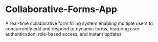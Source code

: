 # Collaborative-Forms-App
A real-time collaborative form filling system enabling multiple users to concurrently edit and respond to dynamic forms, featuring user authentication, role-based access, and instant updates.

